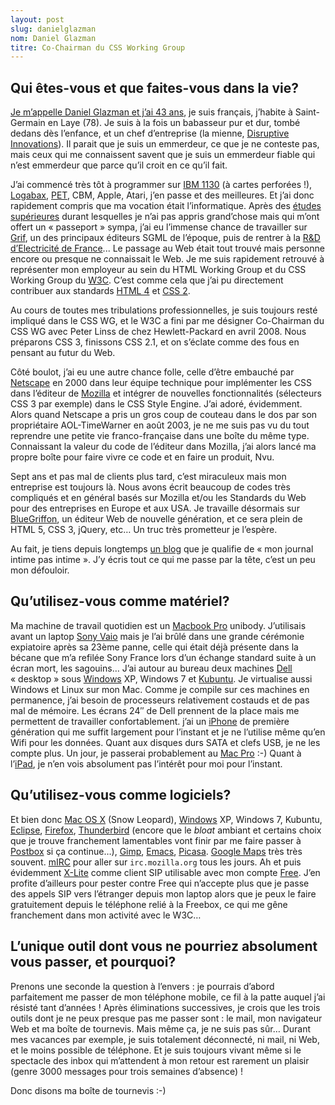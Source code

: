 ```yaml
---
layout: post
slug: danielglazman
nom: Daniel Glazman
titre: Co-Chairman du CSS Working Group
---
```


## Qui êtes-vous et que faites-vous dans la vie?

[Je m’appelle Daniel Glazman et j’ai 43 ans][1], je suis français, j’habite à Saint-Germain en Laye (78). Je suis à la fois un babasseur pur et dur, tombé dedans dès l’enfance, et un chef d’entreprise (la mienne, [Disruptive Innovations][2]). Il parait que je suis un emmerdeur, ce que je ne conteste pas, mais ceux qui me connaissent savent que je suis un emmerdeur fiable qui n’est emmerdeur que parce qu’il croit en ce qu’il fait. 

J’ai commencé très tôt à programmer sur [IBM 1130][3] (à cartes perforées !), [Logabax][4], [PET][5], CBM, Apple, Atari,  j’en passe et des meilleures. Et j’ai donc rapidement compris que ma vocation était l’informatique. Après des [études][6] [supérieures][7] durant lesquelles je n’ai pas appris grand’chose mais qui m’ont offert un « passeport » sympa, j’ai eu l’immense chance de travailler sur [Grif][8], un des principaux éditeurs SGML de l’époque, puis de rentrer à la [R&D d’Electricité de France][9]... Le passage au Web était tout trouvé mais personne encore ou presque ne connaissait le Web. Je me suis rapidement retrouvé à représenter mon employeur au sein du HTML Working Group et du CSS Working Group du [W3C][10]. C’est comme cela que j’ai pu directement contribuer aux standards [HTML 4][11] et [CSS 2][12].

Au cours de toutes mes tribulations professionnelles, je suis toujours resté impliqué dans le CSS WG, et le W3C a fini par me désigner Co-Chairman du CSS WG avec Peter Linss de chez Hewlett-Packard en avril 2008. Nous préparons CSS 3, finissons CSS 2.1, et on s’éclate comme des fous en pensant au futur du Web.

Côté boulot, j’ai eu une autre chance folle, celle d’être embauché par [Netscape](http://www.netscape.com) en 2000 dans leur équipe technique pour implémenter les CSS dans l’éditeur de [Mozilla](http://mozilla.org) et intégrer de nouvelles fonctionnalités (sélecteurs CSS 3 par exemple) dans le CSS Style Engine. J’ai adoré, évidemment. Alors quand Netscape a pris un gros coup de couteau dans le dos par son propriétaire AOL-TimeWarner en août 2003, je ne me suis pas vu du tout reprendre une petite vie franco-française dans une boîte du même type. Connaissant la valeur du code de l’éditeur dans Mozilla, j’ai alors lancé ma propre boîte pour faire vivre ce code et en faire un produit, Nvu.

Sept ans et pas mal de clients plus tard, c’est miraculeux mais mon entreprise est toujours là. Nous avons écrit beaucoup de codes très compliqués et en général basés sur Mozilla et/ou les Standards du Web pour des entreprises en Europe et aux USA. Je travaille désormais sur [BlueGriffon](http://bluegriffon.org), un éditeur Web de nouvelle génération, et ce sera plein de HTML 5, CSS 3, jQuery, etc… Un truc très prometteur je l’espère.

Au fait, je tiens depuis longtemps [un blog][13] que je qualifie de « mon journal intime pas intime ». J’y écris tout ce qui me passe par la tête, c’est un peu mon défouloir.

## Qu’utilisez-vous comme matériel?

Ma machine de travail quotidien est un [Macbook Pro](http://www.apple.com/ca/macbookpro/) unibody. J’utilisais avant un laptop [Sony Vaio](http://www.sonystyle.com/vaio) mais je l’ai brûlé dans une grande cérémonie expiatoire après sa 23ème panne, celle qui était déjà présente dans la bécane que m’a refilée Sony France lors d’un échange standard suite à un écran mort, les sagouins… J’ai autour au bureau deux machines [Dell](http://www.dell.ca) « desktop » sous [Windows](http://www.microsoft.com/windows/) XP, Windows 7 et [Kubuntu](http://kubuntu.org). Je virtualise aussi Windows et Linux sur mon Mac. Comme je compile sur ces machines en permanence, j’ai besoin de processeurs relativement costauds et de pas mal de mémoire. Les écrans 24″ de Dell prennent de la place mais me permettent de travailler confortablement. j’ai un [iPhone](http://www.apple.com/ca/iphone/) de première génération qui me suffit largement pour l’instant et je ne l’utilise même qu’en Wifi pour les données. Quant aux disques durs SATA et clefs USB, je ne les compte plus. Un jour, je passerai probablement au [Mac Pro](http://www.apple.com/ca/macpro) :-) Quant à l’[iPad](http://www.apple.com/ca/ipad/), je n’en vois absolument pas l’intérêt pour moi pour l’instant. 

## Qu’utilisez-vous comme logiciels?

Et bien donc [Mac OS X](http://www.apple.com/ca/macosx/) (Snow Leopard), [Windows](http://www.microsoft.com/windows) XP, Windows 7, Kubuntu, [Eclipse](http://www.eclipse.org), [Firefox](http://www.getfirefox.com/), [Thunderbird](http://www.getthunderbird.com) (encore que le *bloat* ambiant et certains choix que je trouve franchement lamentables vont finir par me faire passer à [Postbox](http://www.postbox-inc.com) si ça continue…), [Gimp](http://www.gimp.org), [Emacs](http://www.gnu.org/software/emacs/), [Picasa](picasa.google.com/). [Google Maps](http://maps.google.ca) très très souvent. [mIRC](http://mirc.com) pour aller sur `irc.mozilla.org` tous les jours. Ah et puis évidemment [X-Lite](http://www.counterpath.com/x-lite.html) comme client SIP utilisable avec mon compte [Free](http://free.fr). J’en profite d’ailleurs pour pester contre Free qui n’accepte plus que je passe des appels SIP vers l’étranger depuis mon laptop alors que je peux le faire gratuitement depuis le téléphone relié à la Freebox, ce qui me gêne franchement dans mon activité avec le W3C…

## L’unique outil dont vous ne pourriez absolument vous passer, et pourquoi?

Prenons une seconde la question à l’envers : je pourrais d’abord parfaitement me passer de mon téléphone mobile, ce fil à la patte auquel j’ai résisté tant d’années ! Après éliminations successives, je crois que les trois outils dont je ne peux presque pas me passer sont : le mail, mon navigateur Web et ma boîte de tournevis. Mais même ça, je ne suis pas sûr… Durant mes vacances par exemple, je suis totalement déconnecté, ni mail, ni Web, et le moins possible de téléphone. Et je suis toujours vivant même si le spectacle des inbox qui m’attendent à mon retour est rarement un plaisir (genre 3000 messages pour trois semaines d’absence) !

Donc disons ma boîte de tournevis :-)

[1]: http://www.glazman.org/animal.html
[2]: http://disruptive-innovations.com/
[3]: http://ibm1130.org/
[4]: http://www.old-computers.com/museum/computer.asp?c=881
[5]: http://en.wikipedia.org/wiki/Commodore_PET
[6]: http://www.polytechnique.edu/
[7]: http://www.telecom-paristech.fr/
[8]: http://fr.wikipedia.org/wiki/Grif
[9]: http://rd.edf.com/
[10]: http://www.w3.org/
[11]: http://www.w3.org/TR/REC-html40/
[12]: http://www.w3.org/TR/1998/REC-CSS2-19980512/
[13]: http://glazman.org/weblog/
